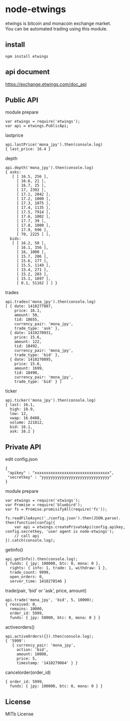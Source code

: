 node-etwings
============

etwings is bitcoin and monacoin exchange market.  
You can be automated trading using this module.  

install
-------

```
npm install etwings
```

api document
------------
https://exchange.etwings.com/doc_api

Public API
----------

module prepare
```
var etwings = require('etwings');
var api = etwings.PublicApi;
```

lastprice
```
api.lastPrice('mona_jpy').then(console.log)
{ last_price: 16.4 }
```

depth
```
api.depth('mona_jpy').then(console.log)
{ asks:
   [ [ 16.5, 256 ],
     [ 16.6, 21 ],
     [ 16.7, 25 ],
     [ 17, 2392 ],
     [ 17.1, 2042 ],
     [ 17.2, 1000 ],
     [ 17.3, 1075 ],
     [ 17.4, 1135 ],
     [ 17.5, 7914 ],
     [ 17.6, 1002 ],
     [ 17.7, 39 ],
     [ 17.8, 1000 ],
     [ 17.9, 696 ],
     [ 70, 2225 ] ],
  bids:
   [ [ 16.2, 50 ],
     [ 16.1, 356 ],
     [ 16, 1000 ],
     [ 15.7, 206 ],
     [ 15.6, 177 ],
     [ 15.5, 1149 ],
     [ 15.4, 271 ],
     [ 15.2, 203 ],
     [ 15.1, 1697 ],
     [ 0.1, 51162 ] ] }
```

trades
```
api.trades('mona_jpy').then(console.log)
[ { date: 1410277807,
    price: 16.1,
    amount: 50,
    tid: 18655,
    currency_pair: 'mona_jpy',
    trade_type: 'ask' },
  { date: 1410270931,
    price: 15.6,
    amount: 122,
    tid: 18492,
    currency_pair: 'mona_jpy',
    trade_type: 'bid' },
  { date: 1410270895,
    price: 15.6,
    amount: 1699,
    tid: 18490,
    currency_pair: 'mona_jpy',
    trade_type: 'bid' } ]
```

ticker
```
api.ticker('mona_jpy').then(console.log)
{ last: 16.1,
  high: 18.9,
  low: 12,
  vwap: 16.0408,
  volume: 221812,
  bid: 16.1,
  ask: 16.2 }
```

Private API
-----------

edit config.json
```
{
 "apikey" : "xxxxxxxxxxxxxxxxxxxxxxxxxxxxxxxxx",
 "secretkey" : "yyyyyyyyyyyyyyyyyyyyyyyyyyyyyy"
}

```

module prepare
```
var etwings = require('etwings');
var Promise = require('bluebird');
var fs = Promise.promisifyAll(require('fs'));

fs.readFileAsync('./config.json').then(JSON.parse).
then(function(config){
    var api = etwings.createPrivateApi(config.apikey, config.secretkey, 'user agent is node-etwings');
    // call api
}).catch(console.log);
```

getinfo()
```
api.getInfo().then(console.log);
{ funds: { jpy: 100000, btc: 0, mona: 0 },
  rights: { info: 1, trade: 1, withdraw: 1 },
  trade_count: 9999,
  open_orders: 0,
  server_time: 1410278546 }
```

trade(pair, 'bid' or 'ask', price, amount)
```
api.trade('mona_jpy', 'bid', 5, 10000);
{ received: 0,
  remains: 10000,
  order_id: 5999,
  funds: { jpy: 50000, btc: 0, mona: 0 } }
```

activeorders()
```
api.activeOrders({}).then(console.log);
{ '5999':
   { currency_pair: 'mona_jpy',
     action: 'bid',
     amount: 10000,
     price: 5,
     timestamp: '1410279064' } }
```

cancelorder(order_id)
```
{ order_id: 5999,
  funds: { jpy: 100000, btc: 0, mona: 0 } }
```

License
-------

MITb License

